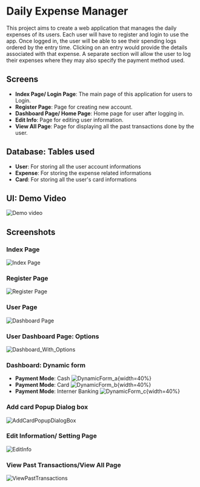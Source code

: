 # Daily Expense Manager

This project aims to create a web application that manages the daily expenses of its users. Each user will have to register and login to use the app. Once logged in, the user will be able to see their spending logs ordered by the entry time. Clicking on an entry would provide the details associated with that expense. A separate section will allow the user to log their expenses where they may also specify the payment method used.


## Screens
* **Index Page/ Login Page**: The main page of this application for users to Login.
* **Register Page**: Page for creating new account.
* **Dashboard Page/ Home Page**: Home page for user after logging in.
* **Edit Info**: Page for editing user information.
* **View All Page**: Page for displaying all the past transactions done by the user.
    

## Database: Tables used
* **User**: For storing all the user account informations
* **Expense**: For storing the expense related informations
* **Card**: For storing all the user's card informations
    

## UI: Demo Video
![Demo video](Screenshot/ui.gif)

## Screenshots
### Index Page
![Index Page](Screenshot/Indexpage.png)

### Register Page
![Register Page](Screenshot/RegisterPage.png)

### User Page
![Dashboard Page](Screenshot/Dashboard.png)

### User Dashboard Page: Options
![Dashboard_With_Options](Screenshot/Dashboard_withOptions.png)

### Dashboard: Dynamic form</h2>

* **Payment Mode**: Cash
![DynamicForm_a](Screenshot/DynamicForm_a.png){width=40%}
* **Payment Mode**: Card
![DynamicForm_b](Screenshot/DynamicForm_b.png){width=40%}
* **Payment Mode**: Interner Banking
![DynamicForm_c](Screenshot/DynamicForm_c.png){width=40%}

### Add card Popup Dialog box
![AddCardPopupDialogBox](Screenshot/AddCardPopupDialogBox.png)

### Edit Information/ Setting Page
![EditInfo](Screenshot/EditInfo.png)

### View Past Transactions/View All Page
![ViewPastTransactions](Screenshot/ViewPastTransactions.png)